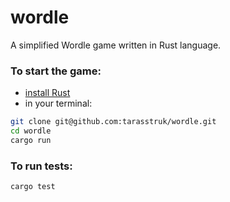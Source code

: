 # wordle

A simplified Wordle game written in Rust language.

### To start the game:

* [install Rust](https://www.rust-lang.org/tools/install)
* in your terminal:
```sh
git clone git@github.com:tarasstruk/wordle.git
cd wordle
cargo run
```

### To run tests:
```sh
cargo test
```
